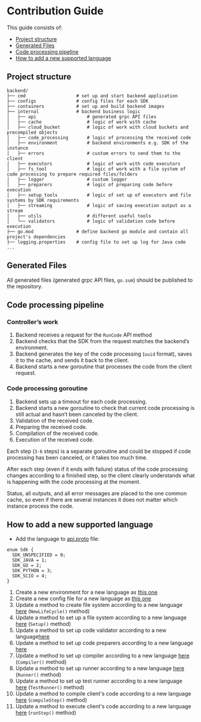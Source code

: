 <!--
    Licensed to the Apache Software Foundation (ASF) under one
    or more contributor license agreements.  See the NOTICE file
    distributed with this work for additional information
    regarding copyright ownership.  The ASF licenses this file
    to you under the Apache License, Version 2.0 (the
    "License"); you may not use this file except in compliance
    with the License.  You may obtain a copy of the License at

      http://www.apache.org/licenses/LICENSE-2.0

    Unless required by applicable law or agreed to in writing,
    software distributed under the License is distributed on an
    "AS IS" BASIS, WITHOUT WARRANTIES OR CONDITIONS OF ANY
    KIND, either express or implied.  See the License for the
    specific language governing permissions and limitations
    under the License.
-->

# Contribution Guide

This guide consists of:

- [Project structure](#project-structure)
- [Generated Files](#generated-files)
- [Code processing pipeline](#code-processing-pipeline)
- [How to add a new supported language](#how-to-add-a-new-supported-language)

## Project structure

```
backend/
├── cmd                   # set up and start backend application
├── configs               # config files for each SDK
├── containers            # set up and build backend images
├── internal              # backend business logic
│   ├── api                   # generated grpc API files
│   ├── cache                 # logic of work with cache
│   ├── cloud_bucket          # logic of work with cloud buckets and precompiled objects
│   ├── code_processing       # logic of processing the received code
│   ├── environment           # backend environments e.g. SDK of the instance
│   ├── errors                # custom errors to send them to the client
│   ├── executors             # logic of work with code executors
│   ├── fs_tool               # logic of work with a file system of code processing to prepare required files/folders
│   ├── logger                # custom logger
│   ├── preparers             # logic of preparing code before execution
│   ├── setup_tools           # logic of set up of executors and file systems by SDK requirements
│   ├── streaming             # logic of saving execution output as a stream
│   ├── utils                 # different useful tools
│   └── validators            # logic of validation code before execution
├── go.mod                # define backend go module and contain all project's dependencies
├── logging.properties    # config file to set up log for Java code
...
```

## Generated Files

All generated files (generated grpc API files, `go.sum`) should be published to the repository.

## Code processing pipeline

### Controller’s work

1. Backend receives a request for the `RunCode` API method
2. Backend checks that the SDK from the request matches the backend’s environment.
3. Backend generates the key of the code processing (`uuid` format), saves it to the cache, and sends it back to the
   client.
4. Backend starts a new goroutine that processes the code from the client request.

### Code processing goroutine

1. Backend sets up a timeout for each code processing.
2. Backend starts a new goroutine to check that current code processing is still actual and hasn’t been canceled by the
   client.
3. Validation of the received code.
4. Preparing the received code.
5. Compilation of the received code.
6. Execution of the received code.

Each step (`3-6` steps) is a separate goroutine and could be stopped if code processing has been canceled, or it takes
too much time.

After each step (even if it ends with failure) status of the code processing changes according to a finished step, so
the client clearly understands what is happening with the code processing at the moment.

Status, all outputs, and all error messages are placed to the one common cache, so even if there are several instances
it does not matter which instance process the code.

## How to add a new supported language

- Add the language to [api.proto](../api/v1/api.proto) file:

```
enum Sdk {
  SDK_UNSPECIFIED = 0;
  SDK_JAVA = 1;
  SDK_GO = 2;
  SDK_PYTHON = 3;
  SDK_SCIO = 4;
}
```

1. Create a new environment for a new language as [this one](containers/java)
2. Create a new config file for a new language as [this one](configs/SDK_JAVA.json)
3. Update a method to create file system according to a new language [here](internal/fs_tool/fs.go) (`NewLifeCycle()`
   method)
4. Update a method to set up a file system according to a new
   language [here](internal/setup_tools/life_cycle/life_cycle_setuper.go) (`Setup()` method)
5. Update a method to set up code validator according to a new language[here](internal/utils/validators_utils.go)
6. Update a method to set up code preparers according to a new language [here](internal/utils/preparators_utils.go)
7. Update a method to set up compiler according to a new
   language [here](internal/setup_tools/builder/setup_builder.go) (`Compiler()` method)
8. Update a method to set up runner according to a new
   language [here](internal/setup_tools/builder/setup_builder.go) (`Runner()` method)
9. Update a method to set up test runner according to a new
   language [here](internal/setup_tools/builder/setup_builder.go) (`TestRunner()` method)
10. Update a method to compile client's code according to a new
    language [here](internal/code_processing/code_processing.go) (`compileStep()` method)
11. Update a method to execute client's code according to a new
    language [here](internal/code_processing/code_processing.go) (`runStep()` method)